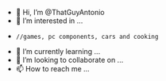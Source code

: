 - 👋 Hi, I’m @ThatGuyAntonio
- 👀 I’m interested in ...
-     //games, pc components, cars and cooking 
- 🌱 I’m currently learning ...
- 💞️ I’m looking to collaborate on ...
- 📫 How to reach me ...

<!---
ThatGuyAntonio/ThatGuyAntonio is a ✨ special ✨ repository because its `README.md` (this file) appears on your GitHub profile.
You can click the Preview link to take a look at your changes.
--->
